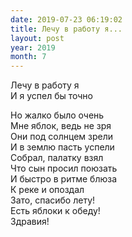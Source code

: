 ```yaml
---
date: 2019-07-23 06:19:02
title: Лечу в работу я...
layout: post
year: 2019
month: 7
---
```

Лечу в работу я<br/>
И я успел бы точно<br/>
<!--more-->
Но жалко было очень<br/>
Мне яблок, ведь не зря<br/>
Они под солнцем зрели<br/>
И в землю пасть успели<br/>
Собрал, палатку взял <br/>
Что сын просил поюзать<br/>
И быстро в ритме блюза<br/>
К реке и опоздал<br/>
Зато, спасибо лету!<br/>
Есть яблоки к обеду!<br/>
Здравия!<br/>